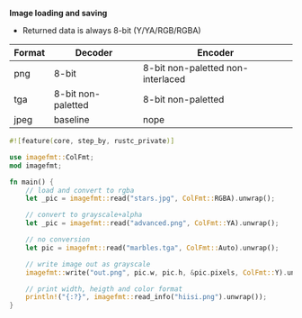 **Image loading and saving**
* Returned data is always 8-bit (Y/YA/RGB/RGBA)

| Format | Decoder            | Encoder                           |
| ---    | ---                | ---                               |
| png    | 8-bit              | 8-bit non-paletted non-interlaced |
| tga    | 8-bit non-paletted | 8-bit non-paletted                |
| jpeg   | baseline           | nope                              |

```Rust
#![feature(core, step_by, rustc_private)]

use imagefmt::ColFmt;
mod imagefmt;

fn main() {
    // load and convert to rgba
    let _pic = imagefmt::read("stars.jpg", ColFmt::RGBA).unwrap();

    // convert to grayscale+alpha
    let _pic = imagefmt::read("advanced.png", ColFmt::YA).unwrap();

    // no conversion
    let pic = imagefmt::read("marbles.tga", ColFmt::Auto).unwrap();

    // write image out as grayscale
    imagefmt::write("out.png", pic.w, pic.h, &pic.pixels, ColFmt::Y).unwrap();

    // print width, heigth and color format
    println!("{:?}", imagefmt::read_info("hiisi.png").unwrap());
}
```
